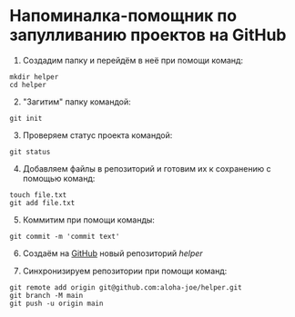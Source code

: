# Напоминалка-помощник по запулливанию проектов на GitHub

1. Создадим папку и перейдём в неё при помощи команд:  
```
mkdir helper
cd helper
```
2. "Загитим" папку командой:  
```
git init
```
3. Проверяем статус проекта командой:  
```
git status
```
4. Добавляем файлы в репозиторий и готовим их к сохранению с помощью команд:  
```
touch file.txt
git add file.txt
```
5. Коммитим при помощи команды:  
```
git commit -m 'commit text'
```
6. Создаём на [GitHub](https://www.github.com "GitHub") новый репозиторий *helper*  

7. Синхронизируем репозитории при помощи команд:  
```
git remote add origin git@github.com:aloha-joe/helper.git
git branch -M main
git push -u origin main
```
